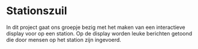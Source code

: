 # Stationszuil
In dit project gaat ons groepje bezig met het maken van een interactieve display voor op een station. 
Op de display worden leuke berichten getoond die door mensen op het station zijn ingevoerd.
